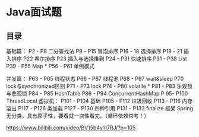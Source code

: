 # Java面试题

## 目录

基础篇： 
P2 - P8 二分查找法
P9 - P15 冒泡排序
P16 - 18 选择排序
P19 - 21 插入排序
P22 希尔排序
P23 插入与选择推到
P24 - P31 快速排序
P31 - P38 List
P39 - P55 Map *
P56 - P61 单例模式

并发篇：
P63 - P65 线程状态
P66 - P67 线程池
P68 - P67 wait&sleep
P70 lock与synchronized区别
P71 - P73 lock
P74 - P80 volatile *
P81 - P83 乐观锁与悲观锁
P84 - P85 HashTable
P86 - P94 ConcurrentHashMap
P 95- P100 ThreadLocal
虚拟机：
P101 - P104 基础
P105 - P112 垃圾回收
P113 - P116 内存溢出
P117 - P126 类加载
P127 - P130 四种引用
P131 - P133 finalize
框架 Spring 无分类，具有原子性，要看就一次性看完。（循环依赖常考！）




https://www.bilibili.com/video/BV15b4y117RJ/?p=105